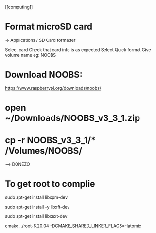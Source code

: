 [[computing]]
# Format microSD card
  -> Applications / SD Card formatter 

  Select card 
  Check that card info is as expected
  Select Quick format
  Give volume name eg: NOOBS


# Download NOOBS:

https://www.raspberrypi.org/downloads/noobs/


# open ~/Downloads/NOOBS_v3_3_1.zip 

# cp -r  NOOBS_v3_3_1/* /Volumes/NOOBS/


--> DONEZO


# To get root to complie

sudo apt-get install libxpm-dev

sudo apt-get install -y libxft-dev

sudo apt-get install libxext-dev

cmake ../root-6.20.04  -DCMAKE_SHARED_LINKER_FLAGS=-latomic